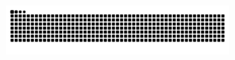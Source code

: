 <picture>
  <source media="(prefers-color-scheme: dark)" srcset="https://raw.githubusercontent.com/PedroBarbosaIF/PedroBarbosaIF/output/github-contribution-grid-snake.svg">
  
  <img alt="github contribution grid snake animation" src="https://raw.githubusercontent.com/PedroBarbosaIF/PedroBarbosaIF/output/github-contribution-grid-snake.svg">
</picture>
